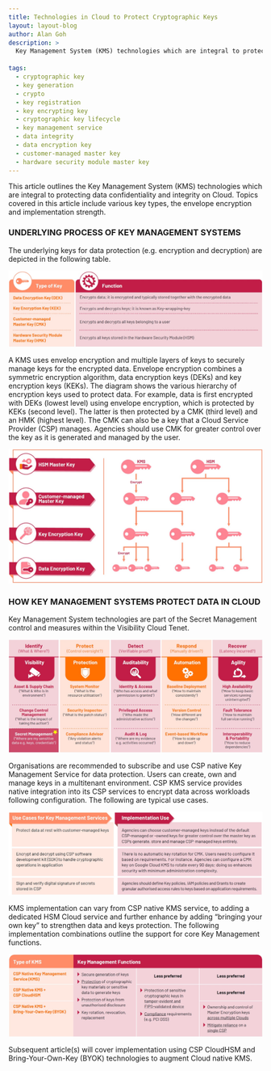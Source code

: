 ```yaml
---
title: Technologies in Cloud to Protect Cryptographic Keys
layout: layout-blog
author: Alan Goh
description: >
  Key Management System (KMS) technologies which are integral to protecting data confidentiality and integrity on Cloud

tags:
  - cryptographic key
  - key generation
  - crypto
  - key registration
  - key encrypting key
  - cryptographic key lifecycle
  - key management service
  - data integrity
  - data encryption key
  - customer-managed master key
  - hardware security module master key
---
```


This article outlines the Key Management System (KMS) technologies which are integral to protecting data confidentiality and integrity on Cloud. Topics covered in this article include various key types, the envelope encryption and implementation strength.

### UNDERLYING PROCESS OF KEY MANAGEMENT SYSTEMS 
The underlying keys for data protection (e.g. encryption and decryption) are depicted in the following table.

![underlying process](/assets/img/underlying_process_KMS01.jpg)

A KMS uses envelop encryption and multiple layers of keys to securely manage keys for the encrypted data. Envelope encryption combines a symmetric encryption algorithm, data encryption keys (DEKs) and key encryption keys (KEKs). The diagram shows the various hierarchy of encryption keys used to protect data. For example, data is first encrypted with DEKs (lowest level) using envelope encryption, which is protected by KEKs (second level). The
latter is then protected by a CMK (third level) and an HMK (highest level). The CMK can also be a key that a Cloud Service Provider (CSP) manages. Agencies should use CMK for greater control over the key as it is generated and managed by the user.

![underlying process](/assets/img/underlying_process_KMS02.jpg)

### HOW KEY MANAGEMENT SYSTEMS PROTECT DATA IN CLOUD
Key Management System technologies are part of the Secret Management control and measures within the Visibility Cloud Tenet.

![KMS protect](/assets/img/protect_keys_KMS.jpg)

Organisations are recommended to subscribe and use CSP native Key Management Service for data protection. Users can create, own and manage keys in a multitenant environment. CSP KMS service provides native integration into its CSP services to encrypt data across workloads following configuration. The following are typical use cases.

![KMS use case](/assets/img/use_cases_KMS.jpg)

KMS implementation can vary from CSP native KMS service, to adding a dedicated HSM Cloud service and further enhance by adding “bringing your own key” to strengthen data and keys protection. The following implementation combinations outline the support for core Key Management functions.

![KMS function](/assets/img/type_functions_KMS.jpg)

Subsequent article(s) will cover implementation using CSP CloudHSM and Bring-Your-Own-Key (BYOK) technologies to augment Cloud native KMS.

